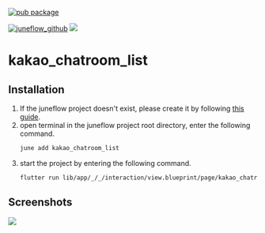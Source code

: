 [![pub package](https://img.shields.io/pub/v/kakao_chatroom_list.svg)](https://pub.dartlang.org/packages/kakao_chatroom_list)

[![juneflow_github](https://img.shields.io/badge/Juneflow-GitHub-181717?style=for-the-badge&logo=github)](https://github.com/melodysdreamj/juneflow)
[![](https://img.shields.io/badge/View-Hub-007bff?style=for-the-badge&logo=flutter)](https://view.juneflow.org/)

# kakao_chatroom_list

##  Installation
1. If the juneflow project doesn't exist, please create it by following [this guide](https://doc.juneflow.org/).
2. open terminal in the juneflow project root directory, enter the following command.
    ```bash
    june add kakao_chatroom_list
    ```
3. start the project by entering the following command.
    ```bash
    flutter run lib/app/_/_/interaction/view.blueprint/page/kakao_chatroom_list/_/view.dart -d chrome
    ```

## Screenshots
![](https://github.com/juneview-songdo/kakao_chatroom_list/assets/21379657/1ae9f629-65fc-4655-9a21-65d014510a9a)

